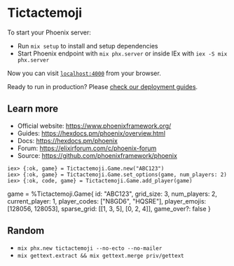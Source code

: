 # Tictactemoji

To start your Phoenix server:

  * Run `mix setup` to install and setup dependencies
  * Start Phoenix endpoint with `mix phx.server` or inside IEx with `iex -S mix phx.server`

Now you can visit [`localhost:4000`](http://localhost:4000) from your browser.

Ready to run in production? Please [check our deployment guides](https://hexdocs.pm/phoenix/deployment.html).

## Learn more

  * Official website: https://www.phoenixframework.org/
  * Guides: https://hexdocs.pm/phoenix/overview.html
  * Docs: https://hexdocs.pm/phoenix
  * Forum: https://elixirforum.com/c/phoenix-forum
  * Source: https://github.com/phoenixframework/phoenix


```
iex> {:ok, game} = Tictactemoji.Game.new("ABC123")
iex> {:ok, game} = Tictactemoji.Game.set_options(game, num_players: 2)
iex> {:ok, code, game} = Tictactemoji.Game.add_player(game)
```

game = %Tictactemoji.Game{ id: "ABC123", grid_size: 3, num_players: 2, current_player: 1, player_codes: ["N8GD6", "HQSRE"], player_emojis: [128056, 128053], sparse_grid: [[1, 3, 5], [0, 2, 4]], game_over?: false }

## Random

- `mix phx.new tictactemoji --no-ecto --no-mailer`
- `mix gettext.extract && mix gettext.merge priv/gettext`
